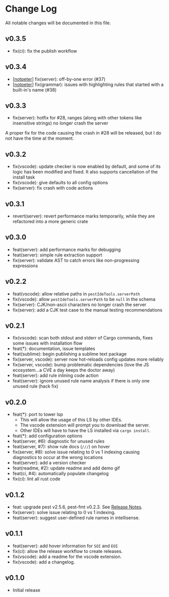 # Change Log

All notable changes will be documented in this file.

<!-- Check [Keep a Changelog](https://keepachangelog.com/) for recommendations on how to structure this file. -->

## v0.3.5

- fix(ci): fix the publish workflow 

## v0.3.4

- [[notpeter](https://github.com/notpeter)] fix(server): off-by-one error (#37)
- [[notpeter](https://github.com/notpeter)] fix(grammar): issues with highlighting rules that started with a built-in's name (#38)

## v0.3.3

- fix(server): hotfix for #28, ranges (along with other tokens like insensitive strings) no longer crash the server

A proper fix for the code causing the crash in #28 will be released, but I do not have the time at the moment.

## v0.3.2

- fix(vscode): update checker is now enabled by default, and some of its logic
  has been modified and fixed. It also supports cancellation of the install task
- fix(vscode): give defaults to all config options
- fix(server): fix crash with code actions

## v0.3.1

- revert(server): revert performance marks temporarily, while they are
  refactored into a more generic crate

## v0.3.0

- feat(server): add performance marks for debugging
- feat(server): simple rule extraction support
- fix(server): validate AST to catch errors like non-progressing expressions

## v0.2.2

- feat(vscode): allow relative paths in `pestIdeTools.serverPath`
- fix(vscode): allow `pestIdeTools.serverPath` to be `null` in the schema
- fix(server): CJK/non-ascii characters no longer crash the server
- fix(server): add a CJK test case to the manual testing recommendations

## v0.2.1

- fix(vscode): scan both stdout and stderr of Cargo commands, fixes some issues
  with installation flow
- feat(*): documentation, issue templates
- feat(sublime): begin publishing a sublime text package
- fix(server, vscode): server now hot-reloads config updates more reliably
- fix(server, vscode): bump problematic dependencies (love the JS ecosystem...a
  CVE a day keeps the doctor away)
- feat(server): add rule inlining code action
- feat(server): ignore unused rule name analysis if there is only one unused
  rule (hack fix)

## v0.2.0

- feat(*): port to tower lsp
  - This will allow the usage of this LS by other IDEs.
  - The vscode extension will prompt you to download the server.
  - Other IDEs will have to have the LS installed via `cargo install`.
- feat(*): add configuration options
- feat(server, #6): diagnostic for unused rules
- feat(server, #7): show rule docs (`///`) on hover
- fix(server, #8): solve issue relating to 0 vs 1 indexing causing diagnostics
  to occur at the wrong locations
- feat(server): add a version checker
- feat(readme, #2): update readme and add demo gif
- feat(ci, #4): automatically populate changelog
- fix(ci): lint all rust code

## v0.1.2

- feat: upgrade pest v2.5.6, pest-fmt v0.2.3. See
  [Release Notes](https://github.com/pest-parser/pest/releases/tag/v2.5.6).
- fix(server): solve issue relating to 0 vs 1 indexing.
- feat(server): suggest user-defined rule names in intellisense.

## v0.1.1

- feat(server): add hover information for `SOI` and `EOI`
- fix(ci): allow the release workflow to create releases.
- fix(vscode): add a readme for the vscode extension.
- fix(vscode): add a changelog.

## v0.1.0

- Initial release
